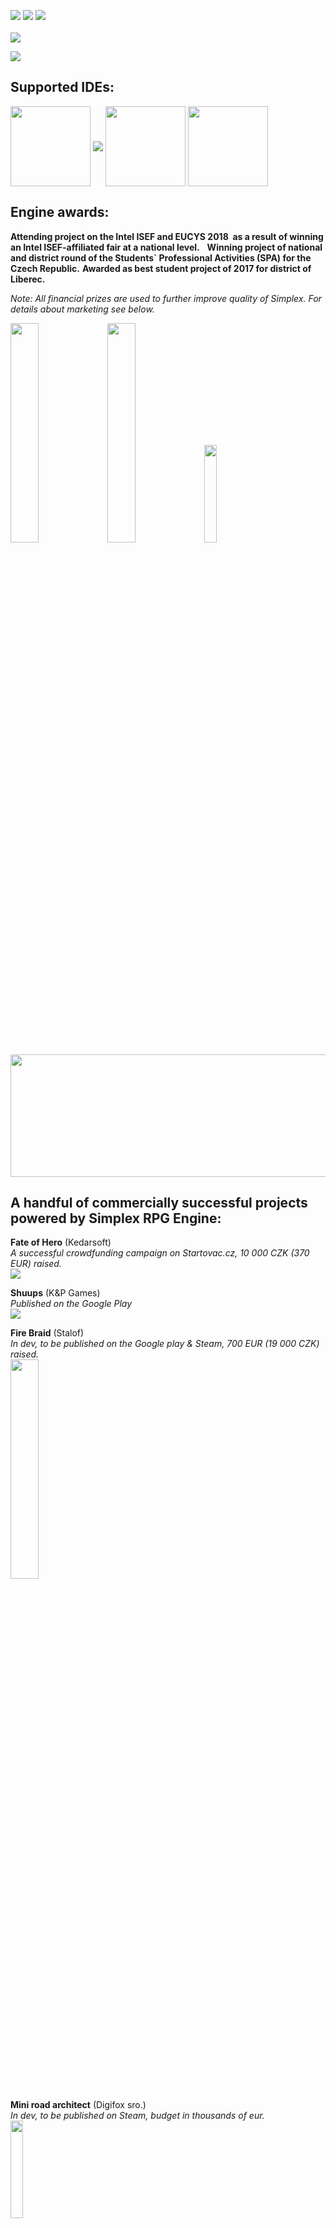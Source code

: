 <img src="https://img.shields.io/badge/version-2.0%20P--DEV-brightgreen.svg"> <img src="https://img.shields.io/shippable/5444c5ecb904a4b21567b0ff.svg"> <img src="https://img.shields.io/badge/license-EDU%20%2F%20Commercial-blue.svg">
<br><br>
<img align="middle" src="https://s15.postimg.cc/hb1fpm51n/logo.png">
<br>

<img src="https://s33.postimg.cc/8l15rjra7/fuck_Logo.png">

## Supported IDEs:
<img align="middle" width="128" height="128" src="https://s21.postimg.cc/vghqza03r/rounded_corners.png"> <img align="middle" src="https://s10.postimg.cc/tvc4uhp3t/Lateralgmlogo.png"> <img align="middle" width="128" height="128" src="https://s15.postimg.cc/jrlizdqor/rounded_corners.jpg"> <img align="middle" width="128" height="128" src="https://s1.postimg.cc/3z06nkdman/rounded_corners.png">  

## Engine awards:
**Attending project on the Intel ISEF and EUCYS 2018 
as a result of winning an Intel ISEF-affiliated fair at a national level.**  
**Winning project of national and district round of the Students` Professional Activities (SPA) for the Czech Republic.**
**Awarded as best student project of 2017 for district of Liberec.** 

_Note: All financial prizes are used to further improve quality of Simplex. For details about marketing see below._ 
  
<img align="middle" width="30%" height="30%" src="https://s22.postimg.cc/53y5sjj0h/isef_logo.png"> <img align="middle" width="30%" height="30%" src="https://s1.postimg.cc/5lui02d0in/eucys-logo.jpg"> <img align="middle" width="20%" height="20%" src="https://s1.postimg.cc/7ee9l4xnkf/Bezejmenn.png"> <img align="middle" width="512" height="196" src="https://s1.postimg.cc/9s745xg9v3/20160118b.gif">

## A handful of commercially successful projects powered by Simplex RPG Engine:
**Fate of Hero** (Kedarsoft)  
*A successful crowdfunding campaign on Startovac.cz, 10 000 CZK (370 EUR) raised.*   
<a href="https://www.startovac.cz/projekty/fate-of-hero/">![](https://s27.postimg.cc/u9agoid37/image.png)</a>

**Shuups** (K&P Games)  
*Published on the Google Play*   
<a href="https://play.google.com/store/apps/details?id=sk.KandPGames.Shuups">![](http://s21.postimg.cc/wpxsja7o7/Noname.png)</a>

**Fire Braid** (Stalof)  
*In dev, to be published on the Google play & Steam, 700 EUR (19 000 CZK) raised.*  
<img  width="30%" height="30%" src="https://s10.postimg.cc/pto7gbtqx/image.png">

**Mini road architect** (Digifox sro.)  
*In dev, to be published on Steam, budget in thousands of eur.*  
<img  width="20%" height="20%" src="https://s31.postimg.cc/q7advzht7/bagr_MRA4.png">

**On the other shore** (Václav Valenta, Matěj Štágl)  
*In dev, to be published on Steam*  
<img  width="30%" height="30%" src="https://s14.postimg.cc/shfumdaap/Bezejmenn.png">




## Engine preview: 
<img align="middle" width="256" height="196" src="https://s1.postimg.cc/8ejvqnd7jz/Picture1.png"> <img align="middle" width="256" height="196" src="https://s1.postimg.cc/46hfuzurbz/Picture2.png"> <img align="middle" width="256" height="196" src="https://s1.postimg.cc/8pjgxz0vf3/Picture3.png">
<img align="middle" width="256" height="196" src="https://s1.postimg.cc/9lfydfa4fj/Picture4.png"> <img align="middle" width="256" height="196" src="https://s1.postimg.cc/78dbw7wiyn/Picture5.png"> <img align="middle" width="256" height="196" src="https://s1.postimg.cc/3ze7zk7yr3/Picture6.png">
<img align="middle" width="256" height="196" src="https://s1.postimg.cc/7q3dkssjn3/image.jpg"> <img align="middle" width="256" height="196" src="https://s1.postimg.cc/5k8jxvx7sv/Bezejmenn.png"> <img align="middle" width="256" height="196" src="https://s1.postimg.cc/9lfydf8u4v/Picture8.jpg"> <img align="middle" width="768" height="588" src="https://s18.postimg.cc/4st8kpfa1/image.jpg">

## The future is within your grasp. Start [here](https://github.com/lofcz/SimplexRpgEngine/wiki).

Would you like to ask something about the engine, or have you created a game using Simplex and want to let us know? Contact us!
- <a href="https://www.facebook.com/simplexengine/?pnref=lhc">Facebook</a>
- <a href="https://www.youtube.com/channel/UCCDT5l4gglPpFB_tEZd5c7Q">Youtube</a>

Our fellow users are extending resources database which helps you jump directly into the development. [Take a look at some of the art submissions!](https://github.com/lofcz/SimplexRpgEngine/wiki/Fanart)

## Version history can be found here:
<a href="https://github.com/lofcz/SimplexRpgEngine/wiki/Simplex-RPG-Engine-2-PRE-DEV-Roadmap"> 2.0 P-DEV </a>

## Hit us on marketplace and support development:
As opensource project we are always short of funds, which are, despite the fact we don't like it necessary for the development. Licences, professional art, coding, music & sfx - all of that costs a small fortune. So we've decided to offer some parts of Simplex on the marketplace for symbolic price - 9.99$ (we get cca 8$ out of that) as assets. These assets are cleaned of Simplex dependencies but still are in function equivalent to their in-simplex counterparts, therefore they are ready to be used in projects without SimplexCore.
  
*Please note that buying any of them is optional and you can still find all of them as part of Simplex*  
<a href="https://marketplace.yoyogames.com/publishers/3821/simplex">Pay us a visit, plenty of awesome stuff in here!</a>

We are using our own CMS "LofovaChýše", it's opensource as well! Check it [out](https://github.com/lofcz/LofovaChyse).  
<sub><sup>Copyright © 2018 Matěj Štágl.</sup></sub>  
<sub><sup><a href="https://github.com/lofcz/SimplexRpgEngine/wiki/Hall-of-fame-(Simplex-development-team)">Hall of fame (development team)</a></sup></sub>  
<sub><sup>[Read the license, under which the project is available.](https://github.com/lofcz/SimplexRpgEngine/blob/master/LICENSE.md)</sup></sub>  
